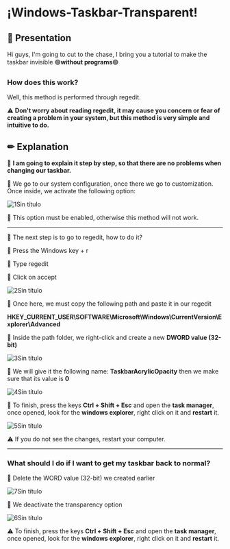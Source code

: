 <h1> ¡Windows-Taskbar-Transparent! </h1>


## 📃 Presentation

Hi guys, I'm going to cut to the chase,  I bring you a tutorial to make the taskbar invisible  🟢**without programs**🟢

### How does this work?

Well, this method is performed through regedit. 

⚠ **Don't worry about reading regedit, it may cause you concern or fear of creating a problem in your system, but this method is very simple and intuitive to do.**


## ✏ Explanation 

📌 **I am going to explain it step by step, so that there are no problems when changing our taskbar.**

🔵 We go to our system configuration, once there we go to customization. Once inside, we activate the following option:

![1Sin título](https://user-images.githubusercontent.com/115459058/223187711-f377437b-a6cb-4b23-b9ce-d153d8c62722.png)

🔸 This option must be enabled, otherwise this method will not work.

---

🔵 The next step is to go to regedit, how to do it?
 
 🔹 Press the Windows key + r
 
 🔹 Type regedit 
 
 🔹 Click on accept
 
 ![2Sin título](https://user-images.githubusercontent.com/115459058/223189680-21922683-2108-4068-b0b8-fc59853cfb13.png)

🔵 Once here, we must copy the following path and paste it in our regedit 

 **HKEY_CURRENT_USER\SOFTWARE\Microsoft\Windows\CurrentVersion\Explorer\Advanced**

🔵 Inside the path folder, we right-click and create a new **DWORD value (32-bit)**

![3Sin título](https://user-images.githubusercontent.com/115459058/223191090-d81e1f0c-1234-4379-920f-98c30070ea6a.png)

🔵 We will give it the following name: **TaskbarAcrylicOpacity** then we make sure that its value is **0**

![4Sin título](https://user-images.githubusercontent.com/115459058/223192367-210ec597-602b-4b66-9ab3-4fa809658aeb.png)

🔵 To finish, press the keys **Ctrl + Shift + Esc** and open the **task manager**, once opened, look for the **windows explorer**, right click on it and **restart** it.

![5Sin título](https://user-images.githubusercontent.com/115459058/223193143-4952683a-8bef-4854-91da-a478ff5f625c.png)

⚠ If you do not see the changes, restart your computer.

---

### What should I do if I want to get my taskbar back to normal?

🔵  Delete the WORD value (32-bit) we created earlier

![7Sin título](https://user-images.githubusercontent.com/115459058/223195127-742fc548-80d8-4fd3-9b1d-1f4c804cad90.png)


🔵 We deactivate the transparency option

![6Sin título](https://user-images.githubusercontent.com/115459058/223194669-d76dcd03-0869-4868-b039-046c861efd61.png)

⚠ To finish, press the keys **Ctrl + Shift + Esc** and open the **task manager**, once opened, look for the **windows explorer**, right click on it and **restart** it.
